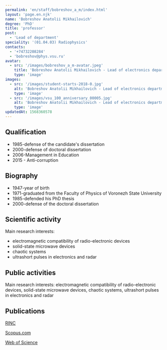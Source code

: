 ```yaml
---
permalink: 'en/staff/bobreshov_a_m/index.html'
layout: 'page.en.njk'
name: 'Bobreshov Anatolii Mikhailovich'
degree: 'PhD'
title: 'professor'
post:
  - 'Lead of department'
speciality: '(01.04.03) Radiophysics'
contacts:
  - '+74732208284'
  - 'bobreshov@phys.vsu.ru'
avatar:
  - src: '/images/bobreshov_a_m-avatar.jpeg'
    title: 'Bobreshov Anatolii Mikhailovich - Lead of electronics department'
    type: 'image'
images:
  - src: '/images/student-starts-2018-0.jpg'
    alt: 'Bobreshov Anatolii Mikhailovich - Lead of electronics department - Students starts'
    type: 'image'
  - src: '/images/vsu_100_anniversary_00005.jpg'
    alt: 'Bobreshov Anatolii Mikhailovich - Lead of electronics department - Alumni Meeting'
    type: 'image'
updatedAt: 1568360578
---
```

## Qualification

- 1985-defense of the candidate's dissertation
- 2000-defense of doctoral dissertation
- 2006-Management in Education
- 2015 - Anti-corruption

## Biography

- 1947-year of birth
- 1971-graduated from the Faculty of Physics of Voronezh State University
- 1985-defended his PhD thesis
- 2000-defense of the doctoral dissertation

## Scientific activity

Main research interests:

- electromagnetic compatibility of radio-electronic devices
- solid-state microwave devices
- chaotic systems
- ultrashort pulses in electronics and radar


## Public activities

Main research interests: electromagnetic compatibility of radio-electronic devices, solid-state microwave devices, chaotic systems, ultrashort pulses in electronics and radar

## Publications

[RINC](https://elibrary.ru/author_items.asp?authorid=197589&pubrole=100&show_refs=1&show_option=0)

[Scopus.com](https://www.scopus.com/authid/detail.uri?origin=resultslist&authorId=6508083676&zone=)

[Web of Science](http://apps.webofknowledge.com/OneClickSearchNoHistory.do?product=WOS&search_mode=OneClickSearchNoHistory&qid=4&SID=D4uNknDvKv4H1tiAy8c&needRegisterQuery=no&field=AU&value=Bobreshov,%20AM&from_dais=yes)
